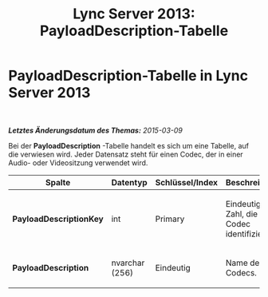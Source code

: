 ﻿---
title: 'Lync Server 2013: PayloadDescription-Tabelle'
TOCTitle: PayloadDescription-Tabelle
ms:assetid: c49d61c0-305a-4770-a5d2-5d9f05decc6d
ms:mtpsurl: https://technet.microsoft.com/de-de/library/Gg412971(v=OCS.15)
ms:contentKeyID: 49295337
ms.date: 05/19/2016
mtps_version: v=OCS.15
ms.translationtype: HT
---

# PayloadDescription-Tabelle in Lync Server 2013

 

_**Letztes Änderungsdatum des Themas:** 2015-03-09_

Bei der **PayloadDescription** -Tabelle handelt es sich um eine Tabelle, auf die verwiesen wird. Jeder Datensatz steht für einen Codec, der in einer Audio- oder Videositzung verwendet wird.


<table>
<colgroup>
<col style="width: 25%" />
<col style="width: 25%" />
<col style="width: 25%" />
<col style="width: 25%" />
</colgroup>
<thead>
<tr class="header">
<th><strong>Spalte</strong></th>
<th><strong>Datentyp</strong></th>
<th><strong>Schlüssel/Index</strong></th>
<th><strong>Beschreibung</strong></th>
</tr>
</thead>
<tbody>
<tr class="odd">
<td><p><strong>PayloadDescriptionKey</strong></p></td>
<td><p>int</p></td>
<td><p>Primary</p></td>
<td><p>Eindeutige Zahl, die den Codec identifiziert.</p></td>
</tr>
<tr class="even">
<td><p><strong>PayloadDescription</strong></p></td>
<td><p>nvarchar (256)</p></td>
<td><p>Eindeutig</p></td>
<td><p>Name des Codecs.</p></td>
</tr>
</tbody>
</table>

